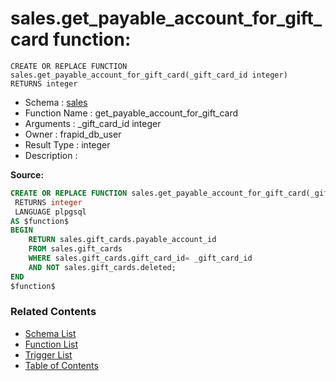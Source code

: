 # sales.get_payable_account_for_gift_card function:

```plpgsql
CREATE OR REPLACE FUNCTION sales.get_payable_account_for_gift_card(_gift_card_id integer)
RETURNS integer
```
* Schema : [sales](../../schemas/sales.md)
* Function Name : get_payable_account_for_gift_card
* Arguments : _gift_card_id integer
* Owner : frapid_db_user
* Result Type : integer
* Description : 


**Source:**
```sql
CREATE OR REPLACE FUNCTION sales.get_payable_account_for_gift_card(_gift_card_id integer)
 RETURNS integer
 LANGUAGE plpgsql
AS $function$
BEGIN
    RETURN sales.gift_cards.payable_account_id
    FROM sales.gift_cards
    WHERE sales.gift_cards.gift_card_id= _gift_card_id
    AND NOT sales.gift_cards.deleted;
END
$function$

```

### Related Contents
* [Schema List](../../schemas.md)
* [Function List](../../functions.md)
* [Trigger List](../../triggers.md)
* [Table of Contents](../../README.md)


